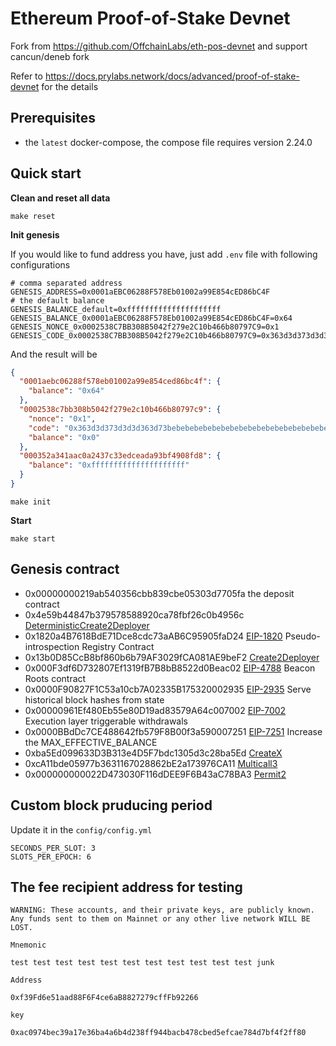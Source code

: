 # Ethereum Proof-of-Stake Devnet

Fork from https://github.com/OffchainLabs/eth-pos-devnet and support cancun/deneb fork

Refer to https://docs.prylabs.network/docs/advanced/proof-of-stake-devnet for the details

## Prerequisites

- the `latest` docker-compose, the compose file requires version 2.24.0

## Quick start

**Clean and reset all data**

```
make reset
```

**Init genesis**

If you would like to fund address you have, just add `.env` file with following configurations

```
# comma separated address
GENESIS_ADDRESS=0x0001aEBC06288F578Eb01002a99E854cED86bC4F
# the default balance
GENESIS_BALANCE_default=0xfffffffffffffffffffff
GENESIS_BALANCE_0x0001aEBC06288F578Eb01002a99E854cED86bC4F=0x64
GENESIS_NONCE_0x0002538C7BB308B5042f279e2C10b466b80797C9=0x1
GENESIS_CODE_0x0002538C7BB308B5042f279e2C10b466b80797C9=0x363d3d373d3d3d363d73bebebebebebebebebebebebebebebebebebebebe5af43d82803e903d91602b57fd5bf3
```

And the result will be

```json
{
  "0001aebc06288f578eb01002a99e854ced86bc4f": {
    "balance": "0x64"
  },
  "0002538c7bb308b5042f279e2c10b466b80797c9": {
    "nonce": "0x1",
    "code": "0x363d3d373d3d3d363d73bebebebebebebebebebebebebebebebebebebebe5af43d82803e903d91602b57fd5bf3",
    "balance": "0x0"
  },
  "000352a341aac0a2437c33edceada93bf4908fd8": {
    "balance": "0xfffffffffffffffffffff"
  }
}
```

```
make init
```

**Start**

```
make start
```

## Genesis contract

- 0x00000000219ab540356cbb839cbe05303d7705fa the deposit contract
- 0x4e59b44847b379578588920ca78fbf26c0b4956c [DeterministicCreate2Deployer](https://github.com/Arachnid/deterministic-deployment-proxy)
- 0x1820a4B7618BdE71Dce8cdc73aAB6C95905faD24 [EIP-1820](https://eips.ethereum.org/EIPS/eip-1820) Pseudo-introspection Registry Contract
- 0x13b0D85CcB8bf860b6b79AF3029fCA081AE9beF2 [Create2Deployer](https://optimistic.etherscan.io/address/0x13b0D85CcB8bf860b6b79AF3029fCA081AE9beF2#code)
- 0x000F3df6D732807Ef1319fB7B8bB8522d0Beac02 [EIP-4788](https://eips.ethereum.org/EIPS/eip-4788) Beacon Roots contract
- 0x0000F90827F1C53a10cb7A02335B175320002935 [EIP-2935](https://eips.ethereum.org/EIPS/eip-2935) Serve historical block hashes from state
- 0x00000961Ef480Eb55e80D19ad83579A64c007002 [EIP-7002](https://eips.ethereum.org/EIPS/eip-7002) Execution layer triggerable withdrawals
- 0x0000BBdDc7CE488642fb579F8B00f3a590007251 [EIP-7251](https://eips.ethereum.org/EIPS/eip-7251) Increase the MAX_EFFECTIVE_BALANCE
- 0xba5Ed099633D3B313e4D5F7bdc1305d3c28ba5Ed [CreateX](https://github.com/pcaversaccio/createx)
- 0xcA11bde05977b3631167028862bE2a173976CA11 [Multicall3](https://www.multicall3.com/)
- 0x000000000022D473030F116dDEE9F6B43aC78BA3 [Permit2](https://github.com/Uniswap/permit2)

## Custom block pruducing period

Update it in the `config/config.yml`

```
SECONDS_PER_SLOT: 3
SLOTS_PER_EPOCH: 6
```

## The fee recipient address for testing

```
WARNING: These accounts, and their private keys, are publicly known.
Any funds sent to them on Mainnet or any other live network WILL BE LOST.

Mnemonic

test test test test test test test test test test test junk

Address

0xf39Fd6e51aad88F6F4ce6aB8827279cffFb92266

key

0xac0974bec39a17e36ba4a6b4d238ff944bacb478cbed5efcae784d7bf4f2ff80
```
